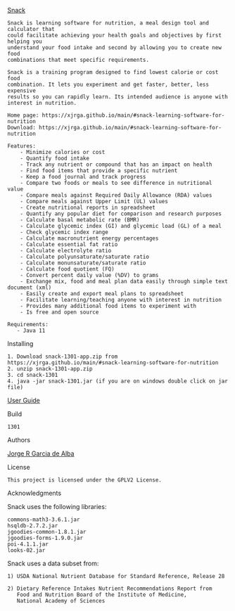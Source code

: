 [Snack](https://xjrga.github.io/main/#snack-learning-software-for-nutrition "Snack: Learning Software for Nutrition")

    Snack is learning software for nutrition, a meal design tool and calculator that
    could facilitate achieving your health goals and objectives by first helping you
    understand your food intake and second by allowing you to create new food
    combinations that meet specific requirements.

    Snack is a training program designed to find lowest calorie or cost food
    combination. It lets you experiment and get faster, better, less expensive
    results so you can rapidly learn. Its intended audience is anyone with
    interest in nutrition.

    Home page: https://xjrga.github.io/main/#snack-learning-software-for-nutrition
    Download: https://xjrga.github.io/main/#snack-learning-software-for-nutrition

    Features:
        - Minimize calories or cost
        - Quantify food intake
        - Track any nutrient or compound that has an impact on health
        - Find food items that provide a specific nutrient
        - Keep a food journal and track progress
        - Compare two foods or meals to see difference in nutritional value
        - Compare meals against Required Daily Allowance (RDA) values
        - Compare meals against Upper Limit (UL) values
        - Create nutritional reports in spreadsheet
        - Quantify any popular diet for comparison and research purposes
        - Calculate basal metabolic rate (BMR)
        - Calculate glycemic index (GI) and glycemic load (GL) of a meal
        - Check glycemic index range
        - Calculate macronutrient energy percentages
        - Calculate essential fat ratio
        - Calculate electrolyte ratio
        - Calculate polyunsaturate/saturate ratio
        - Calculate monunsaturate/saturate ratio
        - Calculate food quotient (FQ)
        - Convert percent daily value (%DV) to grams
        - Exchange mix, food and meal plan data easily through simple text document (xml)
        - Easily create and export meal plans to spreadsheet
        - Facilitate learning/teaching anyone with interest in nutrition
        - Provides many additional food items to experiment with
        - Is free and open source

    Requirements:
       - Java 11

Installing

    1. Download snack-1301-app.zip from https://xjrga.github.io/main/#snack-learning-software-for-nutrition
    2. unzip snack-1301-app.zip
    3. cd snack-1301
    4. java -jar snack-1301.jar (if you are on windows double click on jar file)

[User Guide](https://github.com/xjrga/snack/wiki "Snack: Learning Software for Nutrition")

Build

    1301

Authors

[Jorge R Garcia de Alba](https://xjrga.github.io "Snack: Learning Software for Nutrition")

License

    This project is licensed under the GPLV2 License.

Acknowledgments

Snack uses the following libraries:

    commons-math3-3.6.1.jar
    hsqldb-2.7.2.jar
    jgoodies-common-1.8.1.jar
    jgoodies-forms-1.9.0.jar
    poi-4.1.1.jar
    looks-02.jar

Snack uses a data subset from:

    1) USDA National Nutrient Database for Standard Reference, Release 28

    2) Dietary Reference Intakes Nutrient Recommendations Report from
       Food and Nutrition Board of the Institute of Medicine,
       National Academy of Sciences



